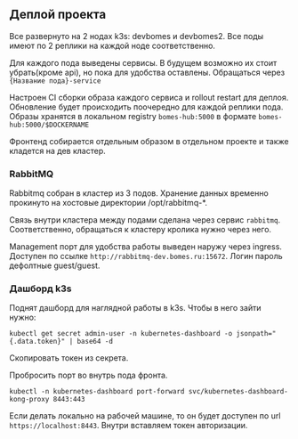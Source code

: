 ## Деплой проекта  

Все развернуто на 2 нодах k3s: devbomes и devbomes2. Все поды имеют по 2 реплики на каждой ноде соответственно.

Для каждого пода выведены сервисы. В будущем возможно их стоит убрать(кроме api), но пока для удобства оставлены. Обращаться через `{Название пода}-service`

Настроен CI сборки образа каждого сервиса и rollout restart для деплоя. Обновление будет происходить поочередно для каждой реплики пода. Образы хранятся в локальном registry `bomes-hub:5000` в формате `bomes-hub:5000/$DOCKERNAME`

Фронтенд собирается отдельным образом в отдельном проекте и также кладется на дев кластер.

### RabbitMQ

Rabbitmq собран в кластер из 3 подов. Хранение данных временно прокинуто на хостовые директории /opt/rabbitmq-*.

Связь внутри кластера между подами сделана через сервис `rabbitmq`. Соответственно, обращаться к кластеру кролика нужно через него.

Management порт для удобства работы выведен наружу через ingress. Доступен по ссылке `http://rabbitmq-dev.bomes.ru:15672`. Логин пароль дефолтные guest/guest.

### Дашборд k3s

Поднят дашборд для наглядной работы в k3s. Чтобы в него зайти нужно:

```
kubectl get secret admin-user -n kubernetes-dashboard -o jsonpath="{.data.token}" | base64 -d
```

Скопировать токен из секрета.

Пробросить порт во внутрь пода фронта.

```
kubectl -n kubernetes-dashboard port-forward svc/kubernetes-dashboard-kong-proxy 8443:443
```

Если делать локально на рабочей машине, то он будет доступен по url `https://localhost:8443`. Внутри вставляем токен авторизации.